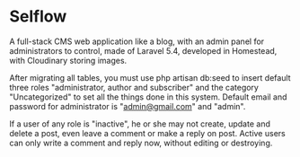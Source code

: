 # Selflow
A full-stack CMS web application like a blog, with an admin panel for administrators to control, made of Laravel 5.4, developed in Homestead, with Cloudinary storing images.

After migrating all tables, you must use php artisan db:seed to insert default three roles "administrator, author and subscriber" and the category "Uncategorized" to set all the things done in this system. Default email and password for administrator is "admin@gmail.com" and "admin".

If a user of any role is "inactive", he or she may not create, update and delete a post, even leave a comment or make a reply on post. Active users can only write a comment and reply now, without editing or destroying.
